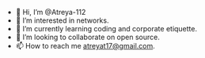 - 👋 Hi, I’m @Atreya-112
- 👀 I’m interested in networks.
- 🌱 I’m currently learning coding and corporate etiquette.
- 💞️ I’m looking to collaborate on open source.
- 📫 How to reach me atreyat17@gmail.com.

<!---
Atreya-112/Atreya-112 is a ✨ special ✨ repository because its `README.md` (this file) appears on your GitHub profile.
You can click the Preview link to take a look at your changes.
--->

